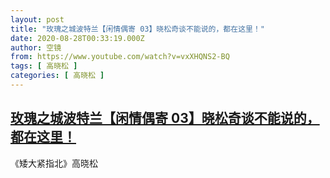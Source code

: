 ```yaml
---
layout: post
title: "玫瑰之城波特兰【闲情偶寄 03】晓松奇谈不能说的，都在这里！"
date: 2020-08-28T00:33:19.000Z
author: 空镜
from: https://www.youtube.com/watch?v=vxXHQNS2-BQ
tags: [ 高晓松 ]
categories: [ 高晓松 ]
---
```

<!--1598574799000-->
[玫瑰之城波特兰【闲情偶寄 03】晓松奇谈不能说的，都在这里！](https://www.youtube.com/watch?v=vxXHQNS2-BQ)
------

<div>
《矮大紧指北》高晓松
</div>
